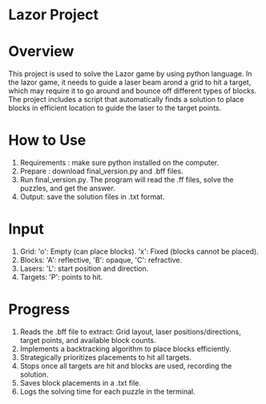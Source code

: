 # Lazor Project

# Overview
This project is used to solve the Lazor game by using python language. In the lazor game, it needs to guide a laser beam arond a grid to hit a target, 
which may require it to go around and bounce off different types of blocks.
The project includes a script that automatically finds a solution to place blocks in efficient location to guide the laser to the target points.

# How to Use
1. Requirements : make sure python installed on the computer.
2. Prepare : download final_version.py and .bff files.
3. Run final_version.py. The program will read the .ff files, solve the puzzles, and get the answer.
4. Output: save the solution files in .txt format.

# Input 
1. Grid:
   'o': Empty (can place blocks).
   'x': Fixed (blocks cannot be placed).
2. Blocks: 'A': reflective, 'B': opaque, 'C': refractive.
3. Lasers: 'L': start position and direction.
4. Targets: 'P': points to hit.

# Progress
1. Reads the .bff file to extract:
   Grid layout, laser positions/directions, target points, and available block counts.
2. Implements a backtracking algorithm to place blocks efficiently.
3. Strategically prioritizes placements to hit all targets.
4. Stops once all targets are hit and blocks are used, recording the solution.
5. Saves block placements in a .txt file.
6. Logs the solving time for each puzzle in the terminal.   








